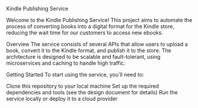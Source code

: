 

Kindle Publishing Service

Welcome to the Kindle Publishing Service! This project aims to automate the process of converting books into a digital format for the Kindle store, reducing the wait time for our customers to access new ebooks.

Overview
The service consists of several APIs that allow users to upload a book, convert it to the Kindle format, and publish it to the store. The architecture is designed to be scalable and fault-tolerant, using microservices and caching to handle high traffic.

Getting Started
To start using the service, you'll need to:

Clone this repository to your local machine
Set up the required dependencies and tools (see the design document for details)
Run the service locally or deploy it to a cloud provider
